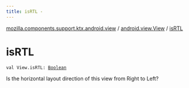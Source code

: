 ```yaml
---
title: isRTL - 
---
```


[mozilla.components.support.ktx.android.view](../index.html) / [android.view.View](index.html) / [isRTL](./is-r-t-l.html)

# isRTL

`val View.isRTL: `[`Boolean`](https://kotlinlang.org/api/latest/jvm/stdlib/kotlin/-boolean/index.html)

Is the horizontal layout direction of this view from Right to Left?

